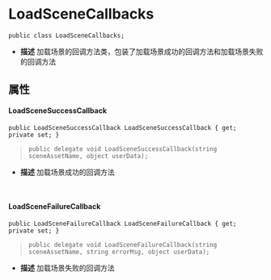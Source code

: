 # LoadSceneCallbacks
```
public class LoadSceneCallbacks;
```
- **描述**
    加载场景的回调方法类，包装了加载场景成功的回调方法和加载场景失败的回调方法


## 属性
#### LoadSceneSuccessCallback
```
public LoadSceneSuccessCallback LoadSceneSuccessCallback { get; private set; }
```
> ```public delegate void LoadSceneSuccessCallback(string sceneAssetName, object userData);```
- **描述**
    加载场景成功的回调方法
<br>

#### LoadSceneFailureCallback
```
public LoadSceneFailureCallback LoadSceneFailureCallback { get; private set; }
```
> ```public delegate void LoadSceneFailureCallback(string sceneAssetName, string errorMsg, object userData);```
- **描述**
    加载场景失败的回调方法
<br>